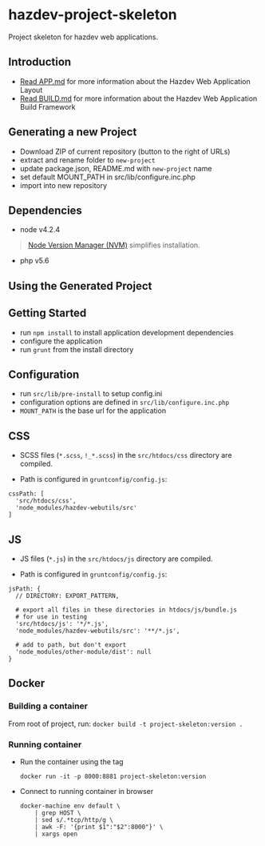 hazdev-project-skeleton
==============

Project skeleton for hazdev web applications.


Introduction
------------

- [Read APP.md](./APP.md)
  for more information about the Hazdev Web Application Layout
- [Read BUILD.md](./BUILD.md)
  for more information about the Hazdev Web Application Build Framework


Generating a new Project
------------------------

- Download ZIP of current repository (button to the right of URLs)
- extract and rename folder to `new-project`
- update package.json, README.md with `new-project` name
- set default MOUNT_PATH in src/lib/configure.inc.php
- import into new repository


Dependencies
------------
- node v4.2.4
> [Node Version Manager (NVM)](https://github.com/creationix/nvm)
> simplifies installation.

- php v5.6


Using the Generated Project
---------------------------

## Getting Started
- run `npm install` to install application development dependencies
- configure the application
- run `grunt` from the install directory

## Configuration
- run `src/lib/pre-install` to setup config.ini
- configuration options are defined in `src/lib/configure.inc.php`
- `MOUNT_PATH` is the base url for the application

## CSS
- SCSS files (`*.scss`, `!_*.scss`) in the `src/htdocs/css` directory are compiled.

- Path is configured in `gruntconfig/config.js`:
```
cssPath: [
  'src/htdocs/css',
  'node_modules/hazdev-webutils/src'
]
```

## JS
- JS files (`*.js`) in the `src/htdocs/js` directory are compiled.

- Path is configured in `gruntconfig/config.js`:
```
jsPath: {
  // DIRECTORY: EXPORT_PATTERN,

  # export all files in these directories in htdocs/js/bundle.js
  # for use in testing
  'src/htdocs/js': '*/*.js',
  'node_modules/hazdev-webutils/src': '**/*.js',

  # add to path, but don't export
  'node_modules/other-module/dist': null
}
```

## Docker

### Building a container

From root of project, run:
    ```
    docker build -t project-skeleton:version .
    ```

### Running container

- Run the container using the tag
    ```
    docker run -it -p 8000:8881 project-skeleton:version
    ```

- Connect to running container in browser
    ```
    docker-machine env default \
        | grep HOST \
        | sed s/.*tcp/http/g \
        | awk -F: '{print $1":"$2":8000"}' \
        | xargs open
    ```
